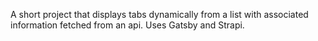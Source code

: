 A short project that displays tabs dynamically from a list with associated information fetched from an api. Uses Gatsby and Strapi.
